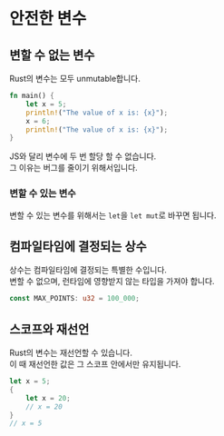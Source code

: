 # 안전한 변수

## 변할 수 없는 변수

Rust의 변수는 모두 unmutable합니다.

```rs
fn main() {
    let x = 5;
    println!("The value of x is: {x}");
    x = 6;
    println!("The value of x is: {x}");
}
```

JS와 달리 변수에 두 번 할당 할 수 없습니다.  
그 이유는 버그를 줄이기 위해서입니다.

### 변할 수 있는 변수

변할 수 있는 변수를 위해서는 `let`을 `let mut`로 바꾸면 됩니다.

## 컴파일타임에 결정되는 상수

상수는 컴파일타임에 결정되는 특별한 수입니다.  
변할 수 없으며, 런타임에 영향받지 않는 타입을 가져야 합니다.

```rs
const MAX_POINTS: u32 = 100_000;
```

## 스코프와 재선언

Rust의 변수는 재선언할 수 있습니다.  
이 때 재선언한 값은 그 스코프 안에서만 유지됩니다.

```rs
let x = 5;
{
    let x = 20;
    // x = 20
}
// x = 5
```
